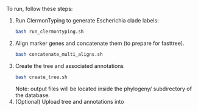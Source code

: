 To run, follow these steps:

1. Run ClermonTyping to generate Escherichia clade labels:
    ```bash
   bash run_clermontyping.sh
    ```
2. Align marker genes and concatenate them (to prepare for fasttree).
   ```bash
   bash concatenate_multi_aligns.sh
   ```
3. Create the tree and associated annotations 
   ```bash
   bash create_tree.sh
   ```
   Note: output files will be located inside the phylogeny/ subdirectory of the database. 
4. (Optional) Upload tree and annotations into 